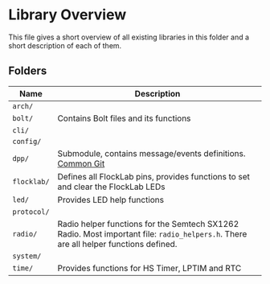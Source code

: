 # Library Overview

This file gives a short overview of all existing libraries in this folder and a short description of each of them.

## Folders

| Name | Description |
|----|----|
|`arch/`         ||
|`bolt/`         | Contains Bolt files and its functions |
|`cli/`          ||
|`config/`       ||
|`dpp/`          | Submodule, contains message/events definitions. [Common Git](https://gitlab.ethz.ch/tec/research/dpp/software/common) |
|`flocklab/`     | Defines all FlockLab pins, provides functions to set and clear the FlockLab LEDs |
|`led/`          | Provides LED help functions |
|`protocol/`     ||
|`radio/`        | Radio helper functions for the Semtech SX1262 Radio. Most important file: `radio_helpers.h`. There are all helper functions defined. |
|`system/`       ||
|`time/`         | Provides functions for HS Timer, LPTIM and RTC |
